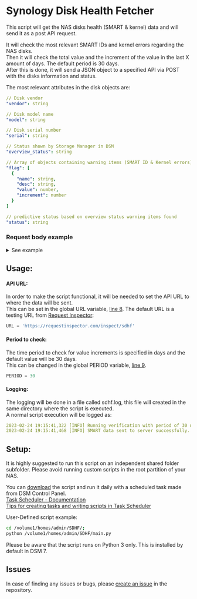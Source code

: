 # Synology Disk Health Fetcher
This script will get the NAS disks health (SMART & kernel) data and will send it as a post API request.  
  
It will check the most relevant SMART IDs and kernel errors regarding the NAS disks.  
Then it will check the total value and the increment of the value in the last X amount of days. The default period is 30 days.  
After this is done, it will send a JSON object to a specified API via POST with the disks information and status.  

The most relevant attributes in the disk objects are:
```yaml
// Disk vendor
"vendor": string

// Disk model name
"model": string

// Disk serial number
"serial": string

// Status shown by Storage Manager in DSM
"overview_status": string

// Array of objects containing warning items (SMART ID & Kernel errors) with all time values and increments
"flag": [
  {
    "name": string,
    "desc": string,
    "value": number,
    "increment": number
  }
]

// predictive status based on overview status warning items found
"status": string
```

### Request body example
<details>
  <summary>See example</summary>
  
  ```yaml
  {
    "NAS_SN": "XXXXX",
    "disks": [
      // Healthy disk
      {
        "adv_damage_weight": "0",
        "adv_status": "not_support",
        "bad_sec_ct": "0",
        "below_remain_life_thr": "0",
        "capacity": "4000787030016",
        "container": "DS1019+",
        "dsl_attr": [
          [
            "403",
            "57",
            "1",
            "1",
            "0",
            "0",
            "0"
          ],
          [...]
        ],
        "erase_time": "366",
        "exc_bad_sec_ct": "",
        "firm": "1401",
        "firmware": "1401",
        "hibernation": {
          "deepsleep": 3,
          "hibernation": 1
        },
        "ihm_code": "",
        "ihm_status": "not_support",
        "ihm_test_log": [],
        "ihm_weight": 0,
        "ironwolf": "0",
        "kernel_err": {
          "icrc": 0,
          "idnf": 0,
          "reset_fail": 0,
          "retry": 0,
          "timeout": 0,
          "unc": 0
        },
        "model": "HAT5300-4T",
        "overview_status": "normal",
        "overview_weight": 0,
        "path": "/dev/sdc",
        "remain_life": "-1",
        "serial": "XXXXX",
        "slot": "3",
        "smart": "normal",
        "smart_attr": [
          [
            "1",
            "100",
            "100",
            "050",
            "0"
          ],
          [...]
        ],
        "smart_damage_weight": "0",
        "smart_disable": 0,
        "smart_info": "normal",
        "smart_suppress": 0,
        "smart_test": "normal",
        "smart_test_disable": 0,
        "smart_test_log": [],
        "smart_test_suppress": 0,
        "smart_weight": 0,
        "temperature": "22",
        "type": "HDD",
        "vendor": "Synology",
        "wdda_code": -1,
        "wdda_result": "not_support",
        "flag": [],
        "status": "normal"
      },

      // Unhealthy disk
      {
        "adv_damage_weight": "0",
        "adv_status": "not_support",
        "bad_sec_ct": "2",
        "below_remain_life_thr": "0",
        "capacity": "3000592982016",
        "container": "DS1019+",
        "dsl_attr": [],
        "erase_time": "360",
        "exc_bad_sec_ct": "",
        "firm": "01.01L01",
        "firmware": "01.01L01",
        "hibernation": {
          "deepsleep": 21,
          "hibernation": 3
        },
        "ihm_code": "",
        "ihm_status": "not_support",
        "ihm_test_log": [],
        "ihm_weight": 0,
        "ironwolf": "0",
        "kernel_err": {
          "icrc": 0,
          "idnf": 0,
          "reset_fail": 0,
          "retry": 0,
          "timeout": 0,
          "unc": 3
        },
        "model": "WD3001FAEX-00MJRA0",
        "overview_status": "normal",
        "overview_weight": 0,
        "path": "/dev/sde",
        "remain_life": "-1",
        "serial": "XXXXX",
        "slot": "5",
        "smart": "normal",
        "smart_attr": [
          [
            "1",
            "200",
            "200",
            "051",
            "0"
          ],
          [...]
        ],
        "smart_damage_weight": "0",
        "smart_disable": 0,
        "smart_info": "normal",
        "smart_suppress": 0,
        "smart_test": "normal",
        "smart_test_disable": 0,
        "smart_test_log": [
          {
            "result": "smart_complete",
            "time": "2023/02/17 00:00:02",
            "type": "quick"
          },
          {
            "result": "smart_complete",
            "time": "2023/01/18 13:33:56",
            "type": "extend"
          }
        ],
        "smart_test_suppress": 0,
        "smart_weight": 0,
        "temperature": "28",
        "type": "HDD",
        "vendor": "WDC",
        "wdda_code": -1,
        "wdda_result": "not_support",
        "flag": [
          {
            "name": "Uncorrectable Sector Count",
            "desc": "The total number of uncorrectable errors when reading/writing a sector. A rise in the value of this attribute indicates defects of the disk surface and/or problems in the mechanical subsystem.",
            "value": 2,
            "increment": 2
          },
          {
            "name": "UDMA CRC Error Count",
            "desc": "The number of errors in data transfer via the interface cable as determined by ICRC (Interface Cyclic Redundancy Check).",
            "value": 1,
            "increment": 0
          },
          {
            "name": "Multi-Zone Error Rate",
            "desc": "The total number of errors when writing a sector.",
            "value": 20,
            "increment": 20
          },
          {
            "name": "Uncorrectable error",
            "desc": "Uncorrectable error - often due to bad sectors on the disk.",
            "value": 3,
            "increment": 3
          }
        ],
        "status": "warning"
      }
    ]
  }
  ```
</details>

## Usage:
#### API URL:
In order to make the script functional, it will be needed to set the API URL to where the data will be sent.  
This can be set in the global URL variable, [line 8](https://github.com/joeperpetua/Synology-Disk-Health-Fetcher/blob/main/main.py?plain=1#L8). The default URL is a testing URL from [Request Inspector](https://requestinspector.com):
```python
URL = 'https://requestinspector.com/inspect/sdhf'
```
#### Period to check:
The time period to check for value increments is specified in days and the default value will be 30 days.  
This can be changed in the global PERIOD variable, [line 9](https://github.com/joeperpetua/Synology-Disk-Health-Fetcher/blob/main/main.py?plain=1#L9).
```python
PERIOD = 30
```
#### Logging:
The logging will be done in a file called sdhf.log, this file will created in the same directory where the script is executed.  
A normal script execution will be logged as:
```yaml
2023-02-24 19:15:41,322 [INFO] Running verification with period of 30 days.
2023-02-24 19:15:41,468 [INFO] SMART data sent to server successfully.
```

## Setup:
It is highly suggested to run this script on an independent shared folder subfolder. Please avoid running custom scripts in the root partition of your NAS.  
  
You can [download](https://github.com/joeperpetua/Synology-Disk-Health-Fetcher/releases/tag/v1.0.0) the script and run it daily with a scheduled task made from DSM Control Panel.  
[Task Scheduler - Documentation](https://kb.synology.com/DSM/help/DSM/AdminCenter/system_taskscheduler?version=7)  
[Tips for creating tasks and writing scripts in Task Scheduler](https://kb.synology.com/DSM/tutorial/common_mistake_in_task_scheduler_script)  
  
User-Defined script example:
```bash
cd /volume1/homes/admin/SDHF/;
python /volume1/homes/admin/SDHF/main.py
```
  
Please be aware that the script runs on Python 3 only. This is installed by default in DSM 7.


## Issues
In case of finding any issues or bugs, please [create an issue](https://github.com/joeperpetua/Synology-Disk-Health-Fetcher/issues/new) in the repository.

